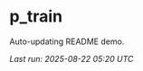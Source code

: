 # p_train

Auto-updating README demo.

<!--START_SECTION:status-->
_Last run: 2025-08-22 05:20 UTC_
<!--END_SECTION:status-->
























































